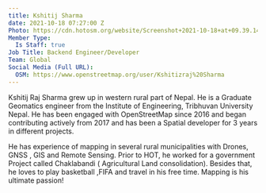 ```yaml
---
title: Kshitij Sharma
date: 2021-10-18 07:27:00 Z
Photo: https://cdn.hotosm.org/website/Screenshot+2021-10-18+at+09.39.14-7bac6f.png
Member Type:
  Is Staff: true
Job Title: Backend Engineer/Developer
Team: Global
Social Media (Full URL):
  OSM: https://www.openstreetmap.org/user/Kshitizraj%20Sharma
---
```


Kshitij Raj Sharma grew up in western rural part of Nepal. He is a Graduate Geomatics engineer from the Institute of Engineering, Tribhuvan University Nepal. He has been engaged with OpenStreetMap since 2016 and began contributing actively from 2017 and  has been a Spatial developer for 3 years in different projects. 

He has experience of mapping in several rural municipalities with Drones, GNSS , GIS and Remote Sensing.  Prior to  HOT, he worked for a government Project called Chaklabandi ( Agricultural Land consolidation). Besides that, he loves to play basketball ,FIFA and travel in his free time. Mapping is his ultimate passion!